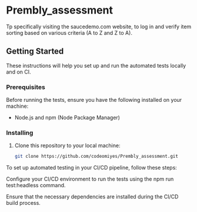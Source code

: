 # Prembly_assessment

Tp specifically visiting the saucedemo.com website, to log in and verify item sorting based on various criteria (A to Z and Z to A).

## Getting Started

These instructions will help you set up and run the automated tests locally and on CI.

### Prerequisites

Before running the tests, ensure you have the following installed on your machine:

- Node.js and npm (Node Package Manager)

### Installing

1. Clone this repository to your local machine:

   ```bash
   git clone https://github.com/codeomiyes/Prembly_assessment.git

To set up automated testing in your CI/CD pipeline, follow these steps:

Configure your CI/CD environment to run the tests using the npm run test:headless command.

Ensure that the necessary dependencies are installed during the CI/CD build process.
